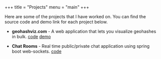 +++
title = "Projects"
menu = "main"
+++

Here are some of the projects that I have worked on. You can find the source code and demo link for each project below.

- **geohashviz.com** - A web application that lets you visualize geohashes in bulk. [code](https://github.com/amarlearning/geohashviz.com) [demo](https://geohashviz.com)

- **Chat Rooms** - Real time public/private chat application using spring boot web-sockets. [code](https://github.com/amarlearning/chat-rooms)
